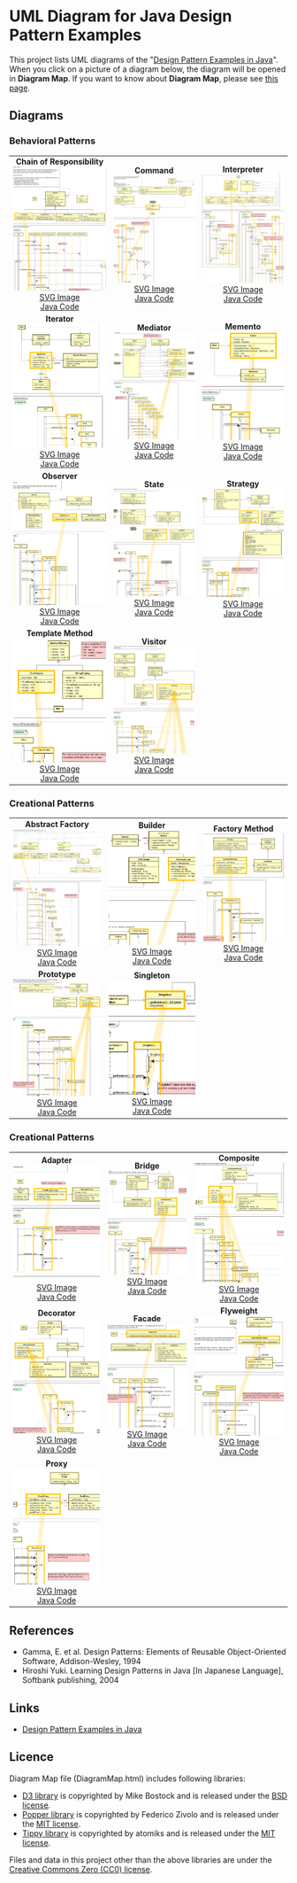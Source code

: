 UML Diagram for Java Design Pattern Examples
===

This project lists UML diagrams of the "[Design Pattern Examples in Java](https://github.com/takaakit/design-pattern-examples-in-java)". When you click on a picture of a diagram below, the diagram will be opened in <b>Diagram Map</b>. If you want to know about <b>Diagram Map</b>, please see [this page](https://sites.google.com/view/m-plus-plugin/usage#h.p_Auh2A9HMlSSM).

Diagrams
---

### Behavioral Patterns
| | | |
| :---: | :---: | :---: |
| <b>Chain of Responsibility</b><br><a href="https://htmlpreview.github.io/?https://github.com/takaakit/uml-diagram-for-java-design-pattern-examples/blob/master/behavioralpatterns/chainofresponsibility/DiagramMap.html" target="_blank" rel="noopener noreferrer"><img src="./screenshots/chainofresponsibility.png"></a><br><a href="./behavioralpatterns/chainofresponsibility/DiagramMap.svg" target="_blank" rel="noopener noreferrer">SVG Image</a><br><a href="https://github.com/takaakit/design-pattern-examples-in-java/tree/master/src/main/java/behavioralpatterns/chainofresponsibility" target="_blank" rel="noopener noreferrer">Java Code</a> | <b>Command</b><br><a href="https://htmlpreview.github.io/?https://github.com/takaakit/uml-diagram-for-java-design-pattern-examples/blob/master/behavioralpatterns/command/DiagramMap.html" target="_blank" rel="noopener noreferrer"><img src="./screenshots/command.png"></a><br><a href="./behavioralpatterns/command/DiagramMap.svg" target="_blank" rel="noopener noreferrer">SVG Image</a><br><a href="https://github.com/takaakit/design-pattern-examples-in-java/tree/master/src/main/java/behavioralpatterns/command" target="_blank" rel="noopener noreferrer">Java Code</a> | <b>Interpreter</b><br><a href="https://htmlpreview.github.io/?https://github.com/takaakit/uml-diagram-for-java-design-pattern-examples/blob/master/behavioralpatterns/interpreter/DiagramMap.html" target="_blank" rel="noopener noreferrer"><img src="./screenshots/interpreter.png"></a><br><a href="./behavioralpatterns/interpreter/DiagramMap.svg" target="_blank" rel="noopener noreferrer">SVG Image</a><br><a href="https://github.com/takaakit/design-pattern-examples-in-java/tree/master/src/main/java/behavioralpatterns/interpreter" target="_blank" rel="noopener noreferrer">Java Code</a> |
| <b>Iterator</b><br><a href="https://htmlpreview.github.io/?https://github.com/takaakit/uml-diagram-for-java-design-pattern-examples/blob/master/behavioralpatterns/iterator/DiagramMap.html" target="_blank" rel="noopener noreferrer"><img src="./screenshots/iterator.png"></a><br><a href="./behavioralpatterns/iterator/DiagramMap.svg" target="_blank" rel="noopener noreferrer">SVG Image</a><br><a href="https://github.com/takaakit/design-pattern-examples-in-java/tree/master/src/main/java/behavioralpatterns/iterator" target="_blank" rel="noopener noreferrer">Java Code</a> | <b>Mediator</b><br><a href="https://htmlpreview.github.io/?https://github.com/takaakit/uml-diagram-for-java-design-pattern-examples/blob/master/behavioralpatterns/mediator/DiagramMap.html" target="_blank" rel="noopener noreferrer"><img src="./screenshots/mediator.png"></a><br><a href="./behavioralpatterns/mediator/DiagramMap.svg">SVG Image</a><br><a href="https://github.com/takaakit/design-pattern-examples-in-java/tree/master/src/main/java/behavioralpatterns/mediator" target="_blank" rel="noopener noreferrer">Java Code</a> | <b>Memento</b><br><a href="https://htmlpreview.github.io/?https://github.com/takaakit/uml-diagram-for-java-design-pattern-examples/blob/master/behavioralpatterns/memento/DiagramMap.html" target="_blank" rel="noopener noreferrer"><img src="./screenshots/memento.png"></a><br><a href="./behavioralpatterns/memento/DiagramMap.svg" target="_blank" rel="noopener noreferrer">SVG Image</a><br><a href="https://github.com/takaakit/design-pattern-examples-in-java/tree/master/src/main/java/behavioralpatterns/memento" target="_blank" rel="noopener noreferrer">Java Code</a> |
| <b>Observer</b><br><a href="https://htmlpreview.github.io/?https://github.com/takaakit/uml-diagram-for-java-design-pattern-examples/blob/master/behavioralpatterns/observer/DiagramMap.html" target="_blank" rel="noopener noreferrer"><img src="./screenshots/observer.png"></a><br><a href="./behavioralpatterns/observer/DiagramMap.svg" target="_blank" rel="noopener noreferrer">SVG Image</a><br><a href="https://github.com/takaakit/design-pattern-examples-in-java/tree/master/src/main/java/behavioralpatterns/observer" target="_blank" rel="noopener noreferrer">Java Code</a> | <b>State</b><br><a href="https://htmlpreview.github.io/?https://github.com/takaakit/uml-diagram-for-java-design-pattern-examples/blob/master/behavioralpatterns/state/DiagramMap.html" target="_blank" rel="noopener noreferrer"><img src="./screenshots/state.png"></a><br><a href="./behavioralpatterns/state/DiagramMap.svg" target="_blank" rel="noopener noreferrer">SVG Image</a><br><a href="https://github.com/takaakit/design-pattern-examples-in-java/tree/master/src/main/java/behavioralpatterns/state" target="_blank" rel="noopener noreferrer">Java Code</a> | <b>Strategy</b><br><a href="https://htmlpreview.github.io/?https://github.com/takaakit/uml-diagram-for-java-design-pattern-examples/blob/master/behavioralpatterns/strategy/DiagramMap.html" target="_blank" rel="noopener noreferrer"><img src="./screenshots/strategy.png"></a><br><a href="./behavioralpatterns/strategy/DiagramMap.svg" target="_blank" rel="noopener noreferrer">SVG Image</a><br><a href="https://github.com/takaakit/design-pattern-examples-in-java/tree/master/src/main/java/behavioralpatterns/strategy" target="_blank" rel="noopener noreferrer">Java Code</a> |
| <b>Template Method</b><br><a href="https://htmlpreview.github.io/?https://github.com/takaakit/uml-diagram-for-java-design-pattern-examples/blob/master/behavioralpatterns/templatemethod/DiagramMap.html" target="_blank" rel="noopener noreferrer"><img src="./screenshots/templatemethod.png"></a><br><a href="./behavioralpatterns/templatemethod/DiagramMap.svg" target="_blank" rel="noopener noreferrer">SVG Image</a><br><a href="https://github.com/takaakit/design-pattern-examples-in-java/tree/master/src/main/java/behavioralpatterns/templatemethod" target="_blank" rel="noopener noreferrer">Java Code</a> | <b>Visitor</b><br><a href="https://htmlpreview.github.io/?https://github.com/takaakit/uml-diagram-for-java-design-pattern-examples/blob/master/behavioralpatterns/visitor/DiagramMap.html" target="_blank" rel="noopener noreferrer"><img src="./screenshots/visitor.png"></a><br><a href="./behavioralpatterns/visitor/DiagramMap.svg" target="_blank" rel="noopener noreferrer">SVG Image</a><br><a href="https://github.com/takaakit/design-pattern-examples-in-java/tree/master/src/main/java/behavioralpatterns/visitor" target="_blank" rel="noopener noreferrer">Java Code</a> | |

### Creational Patterns
| | | |
| :---: | :---: | :---: |
| <b>Abstract Factory</b><br><a href="https://htmlpreview.github.io/?https://github.com/takaakit/uml-diagram-for-java-design-pattern-examples/blob/master/creationalpatterns/abstractfactory/DiagramMap.html" target="_blank" rel="noopener noreferrer"><img src="./screenshots/abstractfactory.png"></a><br><a href="./creationalpatterns/abstractfactory/DiagramMap.svg" target="_blank" rel="noopener noreferrer">SVG Image</a><br><a href="https://github.com/takaakit/design-pattern-examples-in-java/tree/master/src/main/java/creationalpatterns/abstractfactory" target="_blank" rel="noopener noreferrer">Java Code</a> | <b>Builder</b><br><a href="https://htmlpreview.github.io/?https://github.com/takaakit/uml-diagram-for-java-design-pattern-examples/blob/master/creationalpatterns/builder/DiagramMap.html" target="_blank" rel="noopener noreferrer"><img src="./screenshots/builder.png"></a><br><a href="./creationalpatterns/builder/DiagramMap.svg" target="_blank" rel="noopener noreferrer">SVG Image</a><br><a href="https://github.com/takaakit/design-pattern-examples-in-java/tree/master/src/main/java/creationalpatterns/builder" target="_blank" rel="noopener noreferrer">Java Code</a> | <b>Factory Method</b><br><a href="https://htmlpreview.github.io/?https://github.com/takaakit/uml-diagram-for-java-design-pattern-examples/blob/master/creationalpatterns/factorymethod/DiagramMap.html" target="_blank" rel="noopener noreferrer"><img src="./screenshots/factorymethod.png"></a><br><a href="./creationalpatterns/factorymethod/DiagramMap.svg" target="_blank" rel="noopener noreferrer">SVG Image</a><br><a href="https://github.com/takaakit/design-pattern-examples-in-java/tree/master/src/main/java/creationalpatterns/factorymethod" target="_blank" rel="noopener noreferrer">Java Code</a> |
| <b>Prototype</b><br><a href="https://htmlpreview.github.io/?https://github.com/takaakit/uml-diagram-for-java-design-pattern-examples/blob/master/creationalpatterns/prototype/DiagramMap.html" target="_blank" rel="noopener noreferrer"><img src="./screenshots/prototype.png"></a><br><a href="./creationalpatterns/prototype/DiagramMap.svg" target="_blank" rel="noopener noreferrer">SVG Image</a><br><a href="https://github.com/takaakit/design-pattern-examples-in-java/tree/master/src/main/java/creationalpatterns/prototype" target="_blank" rel="noopener noreferrer">Java Code</a> | <b>Singleton</b><br><a href="https://htmlpreview.github.io/?https://github.com/takaakit/uml-diagram-for-java-design-pattern-examples/blob/master/creationalpatterns/singleton/DiagramMap.html" target="_blank" rel="noopener noreferrer"><img src="./screenshots/singleton.png"></a><br><a href="./creationalpatterns/singleton/DiagramMap.svg" target="_blank" rel="noopener noreferrer">SVG Image</a><br><a href="https://github.com/takaakit/design-pattern-examples-in-java/tree/master/src/main/java/creationalpatterns/singleton" target="_blank" rel="noopener noreferrer">Java Code</a> | |

### Creational Patterns
| | | |
| :---: | :---: | :---: |
| <b>Adapter</b><br><a href="https://htmlpreview.github.io/?https://github.com/takaakit/uml-diagram-for-java-design-pattern-examples/blob/master/structuralpatterns/adapter/DiagramMap.html" target="_blank" rel="noopener noreferrer"><img src="./screenshots/adapter.png"></a><br><a href="./structuralpatterns/adapter/DiagramMap.svg" target="_blank" rel="noopener noreferrer">SVG Image</a><br><a href="https://github.com/takaakit/design-pattern-examples-in-java/tree/master/src/main/java/structuralpatterns/adapter" target="_blank" rel="noopener noreferrer">Java Code</a> | <b>Bridge</b><br><a href="https://htmlpreview.github.io/?https://github.com/takaakit/uml-diagram-for-java-design-pattern-examples/blob/master/structuralpatterns/bridge/DiagramMap.html" target="_blank" rel="noopener noreferrer"><img src="./screenshots/bridge.png"></a><br><a href="./structuralpatterns/bridge/DiagramMap.svg" target="_blank" rel="noopener noreferrer">SVG Image</a><br><a href="https://github.com/takaakit/design-pattern-examples-in-java/tree/master/src/main/java/structuralpatterns/bridge" target="_blank" rel="noopener noreferrer">Java Code</a> | <b>Composite</b><br><a href="https://htmlpreview.github.io/?https://github.com/takaakit/uml-diagram-for-java-design-pattern-examples/blob/master/structuralpatterns/composite/DiagramMap.html" target="_blank" rel="noopener noreferrer"><img src="./screenshots/composite.png"></a><br><a href="./structuralpatterns/composite/DiagramMap.svg" target="_blank" rel="noopener noreferrer">SVG Image</a><br><a href="https://github.com/takaakit/design-pattern-examples-in-java/tree/master/src/main/java/structuralpatterns/composite" target="_blank" rel="noopener noreferrer">Java Code</a> |
| <b>Decorator</b><br><a href="https://htmlpreview.github.io/?https://github.com/takaakit/uml-diagram-for-java-design-pattern-examples/blob/master/structuralpatterns/decorator/DiagramMap.html" target="_blank" rel="noopener noreferrer"><img src="./screenshots/decorator.png"></a><br><a href="./structuralpatterns/decorator/DiagramMap.svg" target="_blank" rel="noopener noreferrer">SVG Image</a><br><a href="https://github.com/takaakit/design-pattern-examples-in-java/tree/master/src/main/java/structuralpatterns/decorator" target="_blank" rel="noopener noreferrer">Java Code</a> | <b>Facade</b><br><a href="https://htmlpreview.github.io/?https://github.com/takaakit/uml-diagram-for-java-design-pattern-examples/blob/master/structuralpatterns/facade/DiagramMap.html" target="_blank" rel="noopener noreferrer"><img src="./screenshots/facade.png"></a><br><a href="./structuralpatterns/facade/DiagramMap.svg" target="_blank" rel="noopener noreferrer">SVG Image</a><br><a href="https://github.com/takaakit/design-pattern-examples-in-java/tree/master/src/main/java/structuralpatterns/facade" target="_blank" rel="noopener noreferrer">Java Code</a> | <b>Flyweight</b><br><a href="https://htmlpreview.github.io/?https://github.com/takaakit/uml-diagram-for-java-design-pattern-examples/blob/master/structuralpatterns/flyweight/DiagramMap.html" target="_blank" rel="noopener noreferrer"><img src="./screenshots/flyweight.png"></a><br><a href="./structuralpatterns/flyweight/DiagramMap.svg" target="_blank" rel="noopener noreferrer">SVG Image</a><br><a href="https://github.com/takaakit/design-pattern-examples-in-java/tree/master/src/main/java/structuralpatterns/flyweight" target="_blank" rel="noopener noreferrer">Java Code</a> |
| <b>Proxy</b><br><a href="https://htmlpreview.github.io/?https://github.com/takaakit/uml-diagram-for-java-design-pattern-examples/blob/master/structuralpatterns/proxy/DiagramMap.html" target="_blank" rel="noopener noreferrer"><img src="./screenshots/proxy.png"></a><br><a href="./structuralpatterns/proxy/DiagramMap.svg" target="_blank" rel="noopener noreferrer">SVG Image</a><br><a href="https://github.com/takaakit/design-pattern-examples-in-java/tree/master/src/main/java/structuralpatterns/proxy" target="_blank" rel="noopener noreferrer">Java Code</a> | | |


References
---
* Gamma, E. et al. Design Patterns: Elements of Reusable Object-Oriented Software, Addison-Wesley, 1994
* Hiroshi Yuki. Learning Design Patterns in Java [In Japanese Language], Softbank publishing, 2004

Links
---
* [Design Pattern Examples in Java](https://github.com/takaakit/design-pattern-examples-in-java)

Licence
---
Diagram Map file (DiagramMap.html) includes following libraries:
* [D3 library](https://d3js.org) is copyrighted by Mike Bostock and is released under the [BSD license](https://opensource.org/licenses/BSD-3-Clause).
* [Popper library](https://popper.js.org/) is copyrighted by Federico Zivolo and is released under the [MIT license](https://opensource.org/licenses/MIT).
* [Tippy library](https://atomiks.github.io/tippyjs/) is copyrighted by atomiks and is released under the [MIT license](https://opensource.org/licenses/MIT).

Files and data in this project other than the above libraries are under the [Creative Commons Zero (CC0) license](https://creativecommons.org/publicdomain/zero/1.0/).
